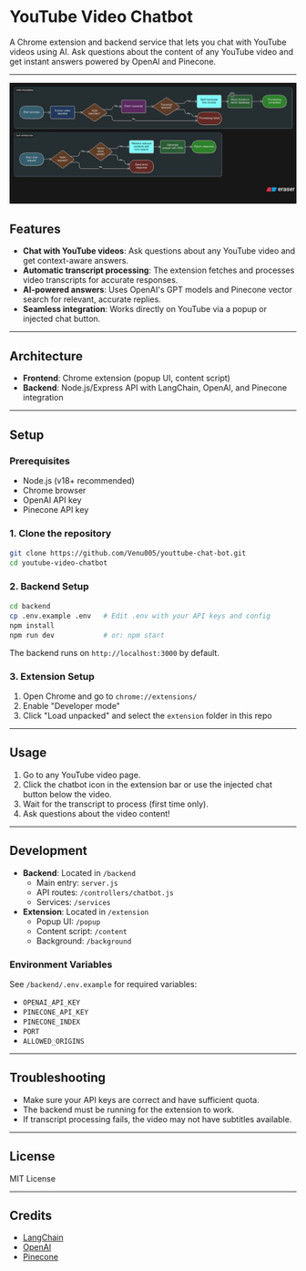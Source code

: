 

# YouTube Video Chatbot

A Chrome extension and backend service that lets you chat with YouTube videos using AI. Ask questions about the content of any YouTube video and get instant answers powered by OpenAI and Pinecone.

---
<p align="center">
  <img src="diagram_yt_chat.png" alt="YouTube Chatbot Architecture Diagram" width="600"/>
</p>

## Features

- **Chat with YouTube videos**: Ask questions about any YouTube video and get context-aware answers.
- **Automatic transcript processing**: The extension fetches and processes video transcripts for accurate responses.
- **AI-powered answers**: Uses OpenAI's GPT models and Pinecone vector search for relevant, accurate replies.
- **Seamless integration**: Works directly on YouTube via a popup or injected chat button.

---

## Architecture

- **Frontend**: Chrome extension (popup UI, content script)
- **Backend**: Node.js/Express API with LangChain, OpenAI, and Pinecone integration

---

## Setup

### Prerequisites

- Node.js (v18+ recommended)
- Chrome browser
- OpenAI API key
- Pinecone API key

### 1. Clone the repository

```bash
git clone https://github.com/Venu005/youttube-chat-bot.git
cd youtube-video-chatbot
```

### 2. Backend Setup

```bash
cd backend
cp .env.example .env   # Edit .env with your API keys and config
npm install
npm run dev            # or: npm start
```

The backend runs on `http://localhost:3000` by default.

### 3. Extension Setup

1. Open Chrome and go to `chrome://extensions/`
2. Enable "Developer mode"
3. Click "Load unpacked" and select the `extension` folder in this repo

---

## Usage

1. Go to any YouTube video page.
2. Click the chatbot icon in the extension bar or use the injected chat button below the video.
3. Wait for the transcript to process (first time only).
4. Ask questions about the video content!

---

## Development

- **Backend**: Located in `/backend`
  - Main entry: `server.js`
  - API routes: `/controllers/chatbot.js`
  - Services: `/services`
- **Extension**: Located in `/extension`
  - Popup UI: `/popup`
  - Content script: `/content`
  - Background: `/background`

### Environment Variables

See `/backend/.env.example` for required variables:

- `OPENAI_API_KEY`
- `PINECONE_API_KEY`
- `PINECONE_INDEX`
- `PORT`
- `ALLOWED_ORIGINS`

---

## Troubleshooting

- Make sure your API keys are correct and have sufficient quota.
- The backend must be running for the extension to work.
- If transcript processing fails, the video may not have subtitles available.

---

## License

MIT License

---

## Credits

- [LangChain](https://github.com/langchain-ai/langchainjs)
- [OpenAI](https://openai.com/)
- [Pinecone](https://www.pinecone.io/)
